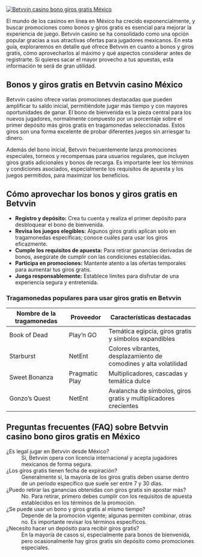 [![Betvvin casino bono giros gratis México](https://123-caf.pages.dev/gitsignup.png)](https://vrmoo.ru/Bt82HjjY)

<p>El mundo de los casinos en línea en México ha crecido exponencialmente, y buscar promociones como bonos y giros gratis es esencial para mejorar la experiencia de juego. Betvvin casino se ha consolidado como una opción popular gracias a sus atractivas ofertas para jugadores mexicanos. En esta guía, exploraremos en detalle qué ofrece Betvvin en cuanto a bonos y giros gratis, cómo aprovecharlos al máximo y qué aspectos considerar antes de registrarte. Si quieres sacar el mayor provecho a tus apuestas, esta información te será de gran utilidad.</p>  <h2>Bonos y giros gratis en Betvvin casino México</h2> <p>Betvvin casino ofrece varias promociones destacadas que pueden amplificar tu saldo inicial, permitiéndote jugar más tiempo y con mayores oportunidades de ganar. El bono de bienvenida es la pieza central para los nuevos jugadores, normalmente compuesto por un porcentaje sobre el primer depósito más giros gratis en tragamonedas seleccionadas. Estos giros son una forma excelente de probar diferentes juegos sin arriesgar tu dinero.</p> <p>Además del bono inicial, Betvvin frecuentemente lanza promociones especiales, torneos y recompensas para usuarios regulares, que incluyen giros gratis adicionales y bonos de recarga. Es importante leer los términos y condiciones asociados, especialmente los requisitos de apuesta y los juegos permitidos, para maximizar los beneficios.</p>  <h2>Cómo aprovechar los bonos y giros gratis en Betvvin</h2> <ul>   <li><strong>Registro y depósito:</strong> Crea tu cuenta y realiza el primer depósito para desbloquear el bono de bienvenida.</li>   <li><strong>Revisa los juegos elegibles:</strong> Algunos giros gratis aplican solo en tragamonedas específicas; conoce cuáles para usar los giros eficazmente.</li>   <li><strong>Cumple los requisitos de apuesta:</strong> Para retirar ganancias derivadas de bonos, asegúrate de cumplir con las condiciones establecidas.</li>   <li><strong>Participa en promociones:</strong> Mantente atento a las ofertas temporales para aumentar tus giros gratis.</li>   <li><strong>Juega responsablemente:</strong> Establece límites para disfrutar de una experiencia segura y entretenida.</li> </ul>  <h3>Tragamonedas populares para usar giros gratis en Betvvin</h3> <table>   <thead>     <tr>       <th>Nombre de la tragamonedas</th>       <th>Proveedor</th>       <th>Características destacadas</th>     </tr>   </thead>   <tbody>     <tr>       <td>Book of Dead</td>       <td>Play’n GO</td>       <td>Temática egipcia, giros gratis y símbolos expandibles</td>     </tr>     <tr>       <td>Starburst</td>       <td>NetEnt</td>       <td>Colores vibrantes, desplazamiento de comodines y alta volatilidad</td>     </tr>     <tr>       <td>Sweet Bonanza</td>       <td>Pragmatic Play</td>       <td>Multiplicadores, cascadas y temática dulce</td>     </tr>     <tr>       <td>Gonzo’s Quest</td>       <td>NetEnt</td>       <td>Avalancha de símbolos, giros gratis y multiplicadores crecientes</td>     </tr>   </tbody> </table>  <h2>Preguntas frecuentes (FAQ) sobre Betvvin casino bono giros gratis en México</h2> <dl>   <dt>¿Es legal jugar en Betvvin desde México?</dt>   <dd>Sí, Betvvin opera con licencia internacional y acepta jugadores mexicanos de forma segura.</dd>    <dt>¿Los giros gratis tienen fecha de expiración?</dt>   <dd>Generalmente sí, la mayoría de los giros gratis deben usarse dentro de un periodo específico que suele ser entre 7 y 30 días.</dd>    <dt>¿Puedo retirar las ganancias obtenidas con giros gratis sin apostar más?</dt>   <dd>No. Para retirar, primero debes cumplir con los requisitos de apuesta establecidos en los términos de la promoción.</dd>    <dt>¿Se puede usar un bono y giros gratis al mismo tiempo?</dt>   <dd>Depende de la promoción vigente; algunas permiten combinar, otras no. Es importante revisar los términos específicos.</dd>    <dt>¿Necesito hacer un depósito para recibir giros gratis?</dt>   <dd>En la mayoría de casos sí, especialmente para bonos de bienvenida, pero ocasionalmente hay giros gratis sin depósito como promociones especiales.</dd> </dl>
